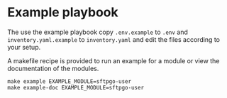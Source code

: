 # Example playbook 

The use the example playbook copy `.env.example` to `.env` and `inventory.yaml.example` 
to `inventory.yaml` and edit the files according to your setup. 


A makefile recipe is provided to run an example for a module or view the documentation 
of the modules.

```
make example EXAMPLE_MODULE=sftpgo-user
make example-doc EXAMPLE_MODULE=sftpgo-user
```
